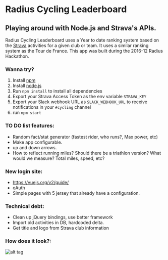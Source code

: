 # Radius Cycling Leaderboard

## Playing around with Node.js and Strava's APIs.

Radius Cycling Leaderboard uses a Year to date ranking system based on the [Strava](http://strava.com) activities for a given club or team. It uses a similar ranking system as the Tour de France. This app was built during the 2016-12 Radius Hackathon.

### Wanna try?
1. Install [npm](https://github.com/npm/npm)
1. Install [node.js](https://nodejs.org/en/)
1. Run `npm install` to install all dependencies
1. Export your Strava Access Token as the env variable `STRAVA_KEY`
1. Export your Slack webhook URL as `SLACK_WEBHOOK_URL` to receive notifications in your `#cycling` channel
1. run `npm start`

### TO DO list features:
- Random fact/stat generator (fastest rider, who runs?, Max power, etc)
- Make app configurable.
- up and down arrows.
- How to reflect running miles? Should there be a triathlon version? What would we measure? Total miles, speed, etc?

### New login site:
- https://vuejs.org/v2/guide/
- oAuth
- Simple pages with 5 jersey that already have a configuration. 

### Technical debt:
- Clean up jQuery bindings, use better framework
- Import old activities in DB, hardcoded delta.
- Get title and logo from Strava club information

### How does it look?:
![alt tag](https://gitlab.com/jvanhorenbeke/radius-cycling/raw/master/screenshot.png)
